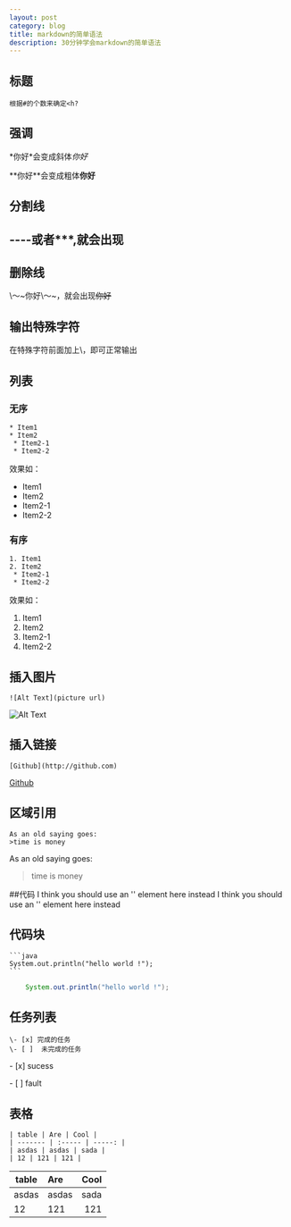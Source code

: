 ```yaml
---
layout: post
category: blog
title: markdown的简单语法
description: 30分钟学会markdown的简单语法
---
```

## 标题
	根据#的个数来确定<h?

## 强调
\*你好\*会变成斜体*你好*

\*\*你好\*\*会变成粗体**你好**

## 分割线
\-\-\-\-或者\*\*\*,就会出现
----

## 删除线
\～~你好\～~，就会出现~~你好~~

## 输出特殊字符
在特殊字符前面加上\，即可正常输出

## 列表
### 无序
	* Item1
	* Item2
	 * Item2-1
	 * Item2-2
效果如：
* Item1
* Item2
 * Item2-1
 * Item2-2

### 有序
	1. Item1
	2. Item2
	 * Item2-1
	 * Item2-2
效果如：
1. Item1
2. Item2
  1. Item2-1
  2. Item2-2

## 插入图片
	![Alt Text](picture url)
![Alt Text](image.png)

## 插入链接
	[Github](http://github.com)
[Github](http://github.com)

## 区域引用
	As an old saying goes:
	>time is money
As an old saying goes:
>time is money


##代码
	I think you should use an '<addr>' element here instead
I think you should use an '<addr>' element here instead

## 代码块
	```java
	System.out.println("hello world !");
	```

```java
	System.out.println("hello world !");
```

## 任务列表
	\- [x] 完成的任务
	\- [ ]  未完成的任务
\- [x] sucess

\- [ ] fault

## 表格
	| table | Are | Cool |  
	| ------- | :----- | -----: |  
	| asdas | asdas | sada |  
	| 12 | 121 | 121 |  

| table | Are | Cool |
| ------- | :----- | -----: |
| asdas | asdas | sada |
| 12 | 121 | 121 |